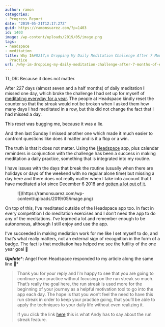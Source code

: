 ```yaml
---
author: ramon
categories:
- Progress Report
date: "2019-05-21T12:17:27Z"
guid: https://ramonsuarez.com/?p=1403
id: 1403
image: /wp-content/uploads/2019/05/image.png
tags:
- headspace
- meditation
title: Why I&#8217;m Dropping My Daily Meditation Challenge After 7 Months of Daily
  Practice
url: /why-im-dropping-my-daily-meditation-challenge-after-7-months-of-daily-practice/
---
```


TL;DR: Because it does not matter.

After 227 days (almost seven and a half months) of daily meditation I missed one day, which broke the challenge I had set up for myself of [meditating everyday for a year](https://ramonsuarez.com/meditate-every-day-for-a-year/). The people at Headspace kindly reset the counter so that the streak would not be broken when I asked them how many days I had meditated in a row, but this did not change the fact that I had missed a day.

This reset was bugging me, because it was a lie.

And then last Sunday I missed another one which made it much easier to confront questions like does it matter and is it a flop or a win.

The truth is that it does not matter. Using the [Headspace](https://www.headspace.com/) app, plus calendar reminders in conjunction with the challenge has been a success in making meditation a daily practice, something that is integrated into my routine.

I have issues with the days that break the routine (usually when there are holidays or days of the weekend with no regular alone time) but missing a day here and there does not really matter when I take into account that I have meditated a lot since December 6 2018 and [gotten a lot out of it](https://ramonsuarez.com/meditated-for-100-days/).

<figure class="wp-block-image">![](https://ramonsuarez.com/wp-content/uploads/2019/05/image.png)</figure>On top of this, I’ve meditated outside of the Headspace app too. In fact in every competition I do meditation exercises and I don’t need the app to do any of the meditations. I’ve learned a lot and remember enough to be autonomous, although I still enjoy and use the app.

I’ve succeeded in making mediation work for me like I set myself to do, and that’s what really matters, not an external sign of recognition in the form of a badge. The fact is that meditation has helped me see the futility of the one year goal 🙂

***Update****: Angel from Headspace responded to my article along the same line 🙂*

> Thank you for your reply and I’m happy to see that you are going to continue your practice without focusing on the run streak so much. That’s really the goal here, the run streak is used more for the beginning of your journey as a helpful motivation tool to go into the app each day. The hope is that you won’t feel the need to have this run streak in order to keep your practice going, that you’ll be able to apply the techniques to your daily life without even realizing it.   
>   
> If you click the link [here](https://www.headspace.com/blog/2019/02/25/building-a-meditation-practice/) this is what Andy has to say about the run streak feature.